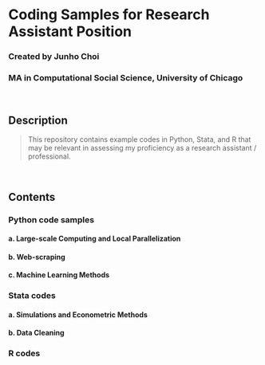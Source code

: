 # Coding Samples for Research Assistant Position
### Created by **Junho Choi**
### MA in Computational Social Science, University of Chicago
<br/>

## Description
> This repository contains example codes in Python, Stata, and R that may be relevant in assessing my proficiency as a research assistant / professional.
<br/>

## Contents
### Python code samples
#### a. Large-scale Computing and Local Parallelization

#### b. Web-scraping

#### c. Machine Learning Methods

### Stata codes
#### a. Simulations and Econometric Methods

#### b. Data Cleaning

### R codes
